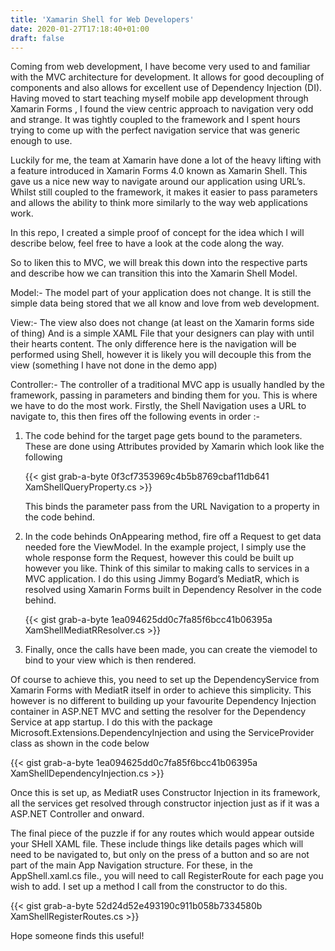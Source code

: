 ```yaml
---
title: 'Xamarin Shell for Web Developers'
date: 2020-01-27T17:18:40+01:00
draft: false
---
```


Coming from web development, I have become very used to and familiar with the MVC architecture for development. It allows for good decoupling of components and also allows for excellent use of Dependency Injection (DI). Having moved to start teaching myself mobile app development through Xamarin Forms , I found the view centric approach to navigation very odd and strange. It was tightly coupled to the framework and I spent hours trying to come up with the perfect navigation service that was generic enough to use.

Luckily for me, the team at Xamarin have done a lot of the heavy lifting with a feature introduced in Xamarin Forms 4.0 known as Xamarin Shell. This gave us a nice new way to navigate around our application using URL’s. Whilst still coupled to the framework, it makes it easier to pass parameters and allows the ability to think more similarly to the way web applications work.

In this repo, I created a simple proof of concept for the idea which I will describe below, feel free to have a look at the code along the way.

So to liken this to MVC, we will break this down into the respective parts and describe how we can transition this into the Xamarin Shell Model.

Model:- The model part of your application does not change. It is still the simple data being stored that we all know and love from web development.

View:- The view also does not change (at least on the Xamarin forms side of thing) And is a simple XAML File that your designers can play with until their hearts content. The only difference here is the navigation will be performed using Shell, however it is likely you will decouple this from the view (something I have not done in the demo app)

Controller:- The controller of a traditional MVC app is usually handled by the framework, passing in parameters and binding them for you. This is where we have to do the most work. Firstly, the Shell Navigation uses a URL to navigate to, this then fires off the following events in order :-

1) The code behind for the target page gets bound to the parameters. These are done using Attributes provided by Xamarin which look like the following

    {{< gist grab-a-byte 0f3cf7353969c4b5b8769cbaf11db641 XamShellQueryProperty.cs >}}


    This binds the parameter pass from the URL Navigation to a property in the code behind.
2) In the code behinds OnAppearing method, fire off a Request to get data needed fore the ViewModel. In the example project, I simply use the whole response form the Request, however this could be built up however you like. Think of this similar to making calls to services in a MVC application. I do this using Jimmy Bogard’s MediatR, which is resolved using Xamarin Forms built in Dependency Resolver in the code behind.

    {{< gist grab-a-byte 1ea094625dd0c7fa85f6bcc41b06395a XamShellMediatRResolver.cs  >}}

3) Finally, once the calls have been made, you can create the viemodel to bind to your view which is then rendered.

Of course to achieve this, you need to set up the DependencyService from Xamarin Forms with MediatR itself in order to achieve this simplicity. This however is no different to building up your favourite Dependency Injection container in ASP.NET MVC and setting the resolver for the Dependency Service at app startup. I do this with the package Microsoft.Extensions.DependencyInjection and using the ServiceProvider class as shown in the code below

{{< gist grab-a-byte  1ea094625dd0c7fa85f6bcc41b06395a XamShellDependencyInjection.cs >}}

Once this is set up, as MediatR uses Constructor Injection in its framework, all the services get resolved through constructor injection just as if it was a ASP.NET Controller and onward.

The final piece of the puzzle if for any routes which would appear outside your SHell XAML file. These include things like details pages which will need to be navigated to, but only on the press of a button and so are not part of the main App Navigation structure. For these, in the AppShell.xaml.cs file., you will need to call RegisterRoute for each page you wish to add. I set up a method I call from the constructor to do this.

{{< gist grab-a-byte  52d24d52e493190c911b058b7334580b XamShellRegisterRoutes.cs  >}}

Hope someone finds this useful!